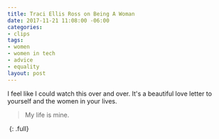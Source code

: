 ```yaml
---
title: Traci Ellis Ross on Being A Woman
date: 2017-11-21 11:08:00 -06:00
categories:
- clips
tags:
- women
- women in tech
- advice
- equality
layout: post
---
```




I feel like I could watch this over and over. It's a beautiful love letter to yourself and the women in your lives.
> My life is mine.

﻿﻿﻿﻿﻿﻿﻿﻿﻿<script async src="//player-backend.cnevids.com/script/video/5a0a2a62148bb036f9000026.js?iu=/3379/glamour.dart/share"></script>
{: .full}
